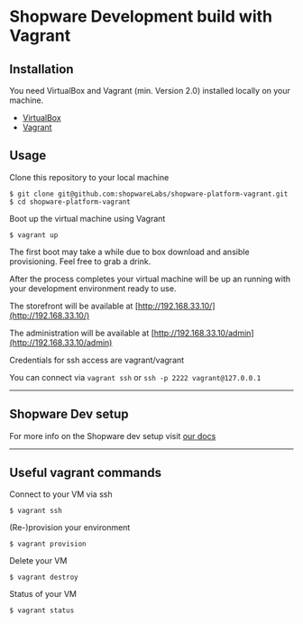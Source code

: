 Shopware Development build with Vagrant
=======================================

## Installation
You need VirtualBox and Vagrant (min. Version 2.0) installed locally on your machine.
- [VirtualBox](https://www.virtualbox.org/wiki/Downloads)
- [Vagrant](https://www.vagrantup.com/downloads.html)

## Usage

Clone this repository to your local machine
    
    $ git clone git@github.com:shopwareLabs/shopware-platform-vagrant.git
    $ cd shopware-platform-vagrant

Boot up the virtual machine using Vagrant
    
    $ vagrant up

The first boot may take a while due to box download and ansible provisioning. Feel free to grab a drink.

After the process completes your virtual machine will be up an running with your development environment ready to use. 

The storefront will be available at [http://192.168.33.10/](http://192.168.33.10/)

The administration will be available at [http://192.168.33.10/admin](http://192.168.33.10/admin)

Credentials for ssh access are vagrant/vagrant 

You can connect via `vagrant ssh` or `ssh -p 2222 vagrant@127.0.0.1` 

---

## Shopware Dev setup

For more info on the Shopware dev setup visit [our docs](https://docs.shopware.com/en/shopware-platform-dev-en/getting-started/installation-guide)

---

## Useful vagrant commands 

Connect to your VM via ssh
    
    $ vagrant ssh 

(Re-)provision your environment

    $ vagrant provision

Delete your VM 

    $ vagrant destroy

Status of your VM

    $ vagrant status
